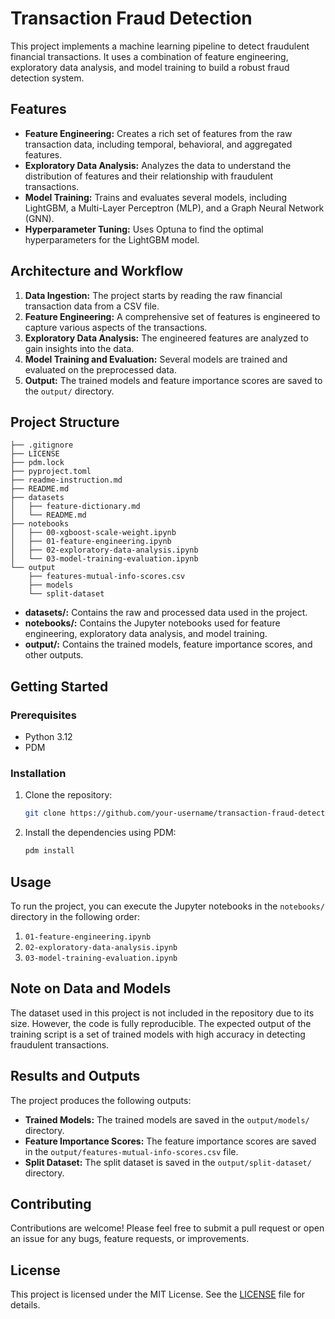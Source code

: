 # Transaction Fraud Detection

This project implements a machine learning pipeline to detect fraudulent financial transactions. It uses a combination of feature engineering, exploratory data analysis, and model training to build a robust fraud detection system.

## Features

- **Feature Engineering:** Creates a rich set of features from the raw transaction data, including temporal, behavioral, and aggregated features.
- **Exploratory Data Analysis:** Analyzes the data to understand the distribution of features and their relationship with fraudulent transactions.
- **Model Training:** Trains and evaluates several models, including LightGBM, a Multi-Layer Perceptron (MLP), and a Graph Neural Network (GNN).
- **Hyperparameter Tuning:** Uses Optuna to find the optimal hyperparameters for the LightGBM model.

## Architecture and Workflow

1.  **Data Ingestion:** The project starts by reading the raw financial transaction data from a CSV file.
2.  **Feature Engineering:** A comprehensive set of features is engineered to capture various aspects of the transactions.
3.  **Exploratory Data Analysis:** The engineered features are analyzed to gain insights into the data.
4.  **Model Training and Evaluation:** Several models are trained and evaluated on the preprocessed data.
5.  **Output:** The trained models and feature importance scores are saved to the `output/` directory.

## Project Structure

```
├── .gitignore
├── LICENSE
├── pdm.lock
├── pyproject.toml
├── readme-instruction.md
├── README.md
├── datasets
│   ├── feature-dictionary.md
│   └── README.md
├── notebooks
│   ├── 00-xgboost-scale-weight.ipynb
│   ├── 01-feature-engineering.ipynb
│   ├── 02-exploratory-data-analysis.ipynb
│   └── 03-model-training-evaluation.ipynb
└── output
    ├── features-mutual-info-scores.csv
    ├── models
    └── split-dataset
```

-   **datasets/:** Contains the raw and processed data used in the project.
-   **notebooks/:** Contains the Jupyter notebooks used for feature engineering, exploratory data analysis, and model training.
-   **output/:** Contains the trained models, feature importance scores, and other outputs.

## Getting Started

### Prerequisites

-   Python 3.12
-   PDM

### Installation

1.  Clone the repository:
    ```bash
    git clone https://github.com/your-username/transaction-fraud-detection.git
    ```
2.  Install the dependencies using PDM:
    ```bash
    pdm install
    ```

## Usage

To run the project, you can execute the Jupyter notebooks in the `notebooks/` directory in the following order:

1.  `01-feature-engineering.ipynb`
2.  `02-exploratory-data-analysis.ipynb`
3.  `03-model-training-evaluation.ipynb`

## Note on Data and Models

The dataset used in this project is not included in the repository due to its size. However, the code is fully reproducible. The expected output of the training script is a set of trained models with high accuracy in detecting fraudulent transactions.

## Results and Outputs

The project produces the following outputs:

-   **Trained Models:** The trained models are saved in the `output/models/` directory.
-   **Feature Importance Scores:** The feature importance scores are saved in the `output/features-mutual-info-scores.csv` file.
-   **Split Dataset:** The split dataset is saved in the `output/split-dataset/` directory.

## Contributing

Contributions are welcome! Please feel free to submit a pull request or open an issue for any bugs, feature requests, or improvements.

## License

This project is licensed under the MIT License. See the [LICENSE](LICENSE) file for details.
